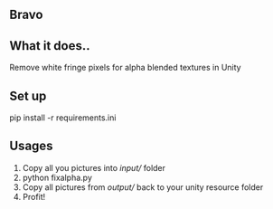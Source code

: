 Bravo
-----

## What it does..

Remove white fringe pixels for alpha blended textures in Unity

## Set up

pip install -r requirements.ini


## Usages

1. Copy all you pictures into *input/* folder
2. python fixalpha.py
3. Copy all pictures from *output/* back to your unity resource folder
4. Profit!




